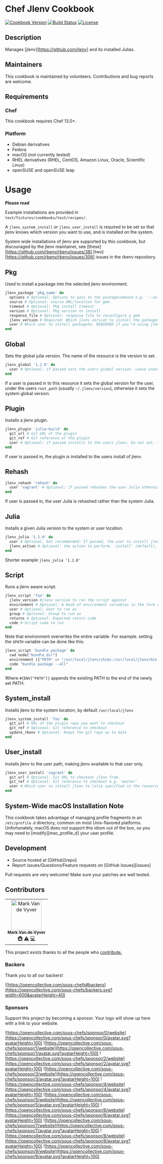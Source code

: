 # Chef Jlenv Cookbook

[![Cookbook Version](https://img.shields.io/cookbook/v/jlenv-cookbook.svg)](https://supermarket.chef.io/cookbooks/jlenv-cookbook)
[![Build Status](https://img.shields.io/circleci/project/github/jlenv/jlenv-cookbook/master.svg)](https://circleci.com/gh/jlenv/jlenv-cookbook)
[![License](https://img.shields.io/badge/License-Apache%202.0-green.svg)](https://opensource.org/licenses/Apache-2.0)

## Description

Manages [jlenv][https://github.com/jlenv] and its installed Julias.

## Maintainers

This cookbook is maintained by volunteers. Contributions and bug reports are welcome.

## Requirements

### Chef

This cookbook requires Chef 13.0+.

### Platform

- Debian derivatives
- Fedora
- macOS (not currently tested)
- RHEL derivatives (RHEL, CentOS, Amazon Linux, Oracle, Scientific Linux)
- openSUSE and openSUSE leap

# Usage

**Please read**

Example installations are provided in `test/fixtures/cookbooks/test/recipes/`.

A `jlenv_system_install` or `jlenv_user_install` is required to be set so that jlenv knows which version you want to use, and is installed on the system.

System wide installations of jlenv are supported by this cookbook, but discouraged by the jlenv maintainer, see [these][https://github.com/rbenv/rbenv/issues/38] [two][https://github.com/rbenv/rbenv/issues/306] issues in the rbenv repository.

## Pkg

Used to install a package into the selected jlenv environment.

```julia
jlenv_package 'pkg_name' do
  options # Optional: Options to pass to the packagecommand e.g. '--no-rdoc --no-ri'
  source # Optional: source URL/location for gem.
  timeout # Optional: Pkg install timeout
  version # Optional: Pkg version to install
  response_file # Optional: response file to reconfigure a gem
  jlenv_version # Required: Which jlenv version to install the packageto.
  user # Which user to install packageto. REQUIRED if you're using jlenv_user_install
end
```

## Global

Sets the global julia version. The name of the resource is the version to set.

```julia
jlenv_global '1.1.0' do
  user # Optional: if passed sets the users global version. Leave unset, to set the system global version
end
```

If a user is passed in to this resource it sets the global version for the user, under the users `root_path` (usually `~/.jlenv/version`), otherwise it sets the system global version.

## Plugin

Installs a jlenv plugin.

```julia
jlenv_plugin 'julia-build' do
  git_url # Git URL of the plugin
  git_ref # Git reference of the plugin
  user # Optional: if passed installs to the users jlenv. Do not set, to set installs to the system jlenv.
end
```

If user is passed in, the plugin is installed to the users install of jlenv.

## Rehash

```julia
jlenv_rehash 'rehash' do
  user 'vagrant' # Optional: if passed rehashes the user Julia otherwise rehashes the system jlenv
end
```

If user is passed in, the user Julia is rehashed rather than the system Julia.

## Julia

Installs a given Julia version to the system or user location.

```julia
jlenv_julia '1.1.0' do
  user # Optional, but recommended: If passed, the user to install jlenv to
  jlenv_action # Optional: the action to perform, 'install' (default), 'uninstall' etc
end
```

Shorter example `jlenv_julia '1.1.0'`

## Script

Runs a jlenv aware script.

```julia
jlenv_script 'foo' do
  jlenv_version #jlenv version to run the script against
  environment # Optional: A Hash of environment variables in the form of ({"ENV_VARIABLE" => "VALUE"}).
  user # Optional: User to run as
  group # Optional: Group to run as
  returns # Optional: Expected return code
  code # Script code to run
end
```
Note that environment overwrites the entire variable.
For example. setting the `$PATH` variable can be done like this:
```julia
jlenv_script 'bundle package' do
  cwd node["bundle_dir"]
  environment ({"PATH" => "/usr/local/jlenv/shims:/usr/local/jlenv/bin:#{ENV["PATH"]}"})
  code "bundle package --all"
end
```
Where `#{ENV["PATH"]}` appends the existing PATH to the end of the newly set PATH.


## System_install

Installs jlenv to the system location, by default `/usr/local/jlenv`

```julia
jlenv_system_install 'foo' do
  git_url # URL of the plugin repo you want to checkout
  git_ref # Optional: Git reference to checkout
  update_rbenv # Optional: Keeps the git repo up to date
end
```

## User_install

Installs jlenv to the user path, making jlenv available to that user only.

```julia
jlenv_user_install 'vagrant' do
  git_url # Optional: Git URL to checkout jlenv from.
  git_ref # Optional: Git reference to checkout e.g. 'master'
  user # Which user to install jlenv to (also specified in the resources name above)
end
```

## System-Wide macOS Installation Note

This cookbook takes advantage of managing profile fragments in an `/etc/profile.d` directory, common on most Unix-flavored platforms. Unfortunately, macOS does not support this idiom out of the box, so you may need to [modify][mac_profile_d] your user profile.

## Development

- Source hosted at [GitHub][repo]
- Report issues/Questions/Feature requests on [GitHub Issues][issues]

Pull requests are very welcome! Make sure your patches are well tested.

## Contributors

<!-- ALL-CONTRIBUTORS-LIST:START - Do not remove or modify this section -->
<!-- prettier-ignore -->
<table><tr><td align="center"><a href="http://blog.taqtiqa.com"><img src="https://avatars1.githubusercontent.com/u/1468258?v=4" width="100px;" alt="Mark Van de Vyver"/><br /><sub><b>Mark Van de Vyver</b></sub></a><br /><a href="#infra-taqtiqa-mark" title="Infrastructure (Hosting, Build-Tools, etc)">🚇</a> <a href="https://github.com/taqtiqa-mark/jlenv-cookbook/commits?author=taqtiqa-mark" title="Tests">⚠️</a> <a href="https://github.com/taqtiqa-mark/jlenv-cookbook/commits?author=taqtiqa-mark" title="Code">💻</a></td></tr></table>

<!-- ALL-CONTRIBUTORS-LIST:END -->
This project exists thanks to all the people who [contribute.](https://opencollective.com/sous-chefs/contributors.svg?width=890&button=false)

### Backers

Thank you to all our backers!

![https://opencollective.com/sous-chefs#backers](https://opencollective.com/sous-chefs/backers.svg?width=600&avatarHeight=40)

### Sponsors

Support this project by becoming a sponsor. Your logo will show up here with a link to your website.

![https://opencollective.com/sous-chefs/sponsor/0/website](https://opencollective.com/sous-chefs/sponsor/0/avatar.svg?avatarHeight=100)
![https://opencollective.com/sous-chefs/sponsor/1/website](https://opencollective.com/sous-chefs/sponsor/1/avatar.svg?avatarHeight=100)
![https://opencollective.com/sous-chefs/sponsor/2/website](https://opencollective.com/sous-chefs/sponsor/2/avatar.svg?avatarHeight=100)
![https://opencollective.com/sous-chefs/sponsor/3/website](https://opencollective.com/sous-chefs/sponsor/3/avatar.svg?avatarHeight=100)
![https://opencollective.com/sous-chefs/sponsor/4/website](https://opencollective.com/sous-chefs/sponsor/4/avatar.svg?avatarHeight=100)
![https://opencollective.com/sous-chefs/sponsor/5/website](https://opencollective.com/sous-chefs/sponsor/5/avatar.svg?avatarHeight=100)
![https://opencollective.com/sous-chefs/sponsor/6/website](https://opencollective.com/sous-chefs/sponsor/6/avatar.svg?avatarHeight=100)
![https://opencollective.com/sous-chefs/sponsor/7/website](https://opencollective.com/sous-chefs/sponsor/7/avatar.svg?avatarHeight=100)
![https://opencollective.com/sous-chefs/sponsor/8/website](https://opencollective.com/sous-chefs/sponsor/8/avatar.svg?avatarHeight=100)
![https://opencollective.com/sous-chefs/sponsor/9/website](https://opencollective.com/sous-chefs/sponsor/9/avatar.svg?avatarHeight=100)

